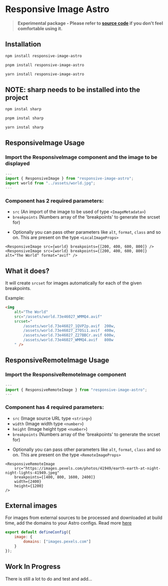 # Responsive Image Astro

> **Experimental package - Please refer to [source code](https://github.com/MrAmericanMike/responsive-image-astro) if you don't feel comfortable using it.**

## Installation

```sh
npm install responsive-image-astro
```

```sh
pnpm install responsive-image-astro
```

```sh
yarn install responsive-image-astro
```

## NOTE: sharp needs to be installed into the project

```sh
npm instal sharp
```

```sh
pnpm instal sharp
```

```sh
yarn instal sharp
```

## ResponsiveImage Usage

### Import the ResponsiveImage component and the image to be displayed

```js
---
import { ResponsiveImage } from "responsive-image-astro";
import world from "../assets/world.jpg";
---
```

### Component has 2 required parameters:

-   `src` (An import of the image to be used of type `<ImageMetadata>`)
-   `breakpoints` (Numbers array of the 'breakpoints' to generate the srcset for)

*   Optionally you can pass other parameters like `alt`, `format`, `class` and so on. This are present on the type `<LocalImageProps>`

```astro
<ResponsiveImage src={world} breakpoints={[200, 400, 600, 800]} />
<ResponsiveImage src={world} breakpoints={[200, 400, 600, 800]} alt="The World" format="avif" />
```

## What it does?

It will create `srcset` for images automatically for each of the given breakpoints.

Example:

```html
<img
	alt="The World"
	src="/assets/world.73e46027_WMMQ4.avif"
	srcset="
		/assets/world.73e46027_1QVP2p.avif  200w,
		/assets/world.73e46027_Z7OSi1.avif  400w,
		/assets/world.73e46027_Z27BBCr.avif 600w,
		/assets/world.73e46027_WMMQ4.avif   800w
	" />
```

## ResponsiveRemoteImage Usage

### Import the ResponsiveRemoteImage component

```js
---
import { ResponsiveRemoteImage } from "responsive-image-astro";
---
```

### Component has 4 required parameters:

-   `src` (Image source URL type `<string>`)
-   `width` (Image width type `<number>`)
-   `height` (Image height type `<number>`)
-   `breakpoints` (Numbers array of the 'breakpoints' to generate the srcset for)

*   Optionally you can pass other parameters like `alt`, `format`, `class` and so on. This are present on the type `<RemoteImageProps>`

```astro
<ResponsiveRemoteImage
	src="https://images.pexels.com/photos/41949/earth-earth-at-night-night-lights-41949.jpeg"
	breakpoints={[400, 800, 1600, 2400]}
	width={2400}
	height={1200}
/>
```

## External images

For images from external sources to be processed and downloaded at build time, add the domains to your Astro configs. Read more [here](https://docs.astro.build/en/guides/images/#authorizing-remote-images)

```js
export default defineConfig({
	image: {
		domains: ["images.pexels.com"]
	}
});
```

## **Work In Progress**

There is still a lot to do and test and add...


